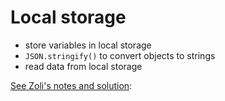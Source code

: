 # Local storage

  - store variables in local storage
  - `JSON.stringify()` to convert objects to strings
  - read data from local storage 

[See Zoli's notes and solution](https://github.com/gaboratorium/keaproject/tree/master/zoli/16-08-29):